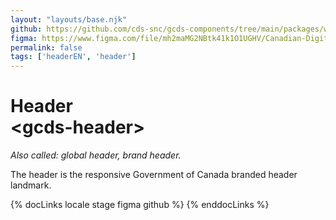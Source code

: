 ```yaml
---
layout: "layouts/base.njk"
github: https://github.com/cds-snc/gcds-components/tree/main/packages/web/src/components/gcds-header
figma: https://www.figma.com/file/mh2maMG2NBtk41k1O1UGHV/Canadian-Digital-Service%E2%80%A8---GC-Design-System?node-id=2928%3A13680&t=ciEmm7GYyGAY73zZ-0
permalink: false
tags: ['headerEN', 'header']
---
```


# Header <br>&lt;gcds-header&gt;

_Also called: global header, brand header._

The header is the responsive Government of Canada branded header landmark.

{% docLinks locale stage figma github %}
{% enddocLinks %}

<img class="b-sm b-gray px-250 py-400 my-500" src="/images/en/components/preview-header.svg" alt=""/>
